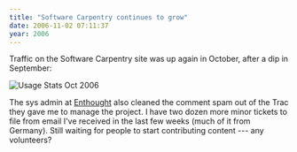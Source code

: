 ```yaml
---
title: "Software Carpentry continues to grow"
date: 2006-11-02 07:11:37
year: 2006
---
```

Traffic on the Software Carpentry site was up again in October, after a dip in September:

<img alt="Usage Stats Oct 2006" id="image705" src="{{'/files/2006/11/usage.png' | relative_url}}" />

The sys admin at <a href="http://www.enthought.com">Enthought</a> also cleaned the comment spam out of the Trac they gave me to manage the project.  I have two dozen more minor tickets to file from email I've received in the last few weeks (much of it from Germany).  Still waiting for people to start contributing content --- any volunteers?
